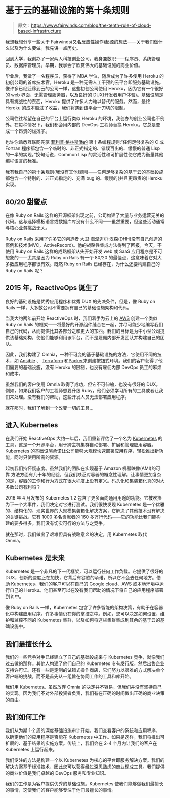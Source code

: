 # 基于云的基础设施的第十条规则

> 原文：<https://www.fairwinds.com/blog/the-tenth-rule-of-cloud-based-infrastructure>

 我想我想分享一些关于 Fairwinds(又名反应性操作)起源的想法——关于我们做什么以及为什么要做。我先讲一点历史。

回到大学，我创办了一家两人科技创业公司，我身兼数职——程序员、系统管理员、数据库管理员。早期，我学会了欣赏伟大的基础设施的商业价值。

毕业后，我做了一名程序员，获得了 MBA 学位，随后成为了许多使用 Heroku 的初创公司的首席技术官，Heroku 是一种无需人工干预的云平台即服务基础设施。像许多已经迁移到云的公司一样，这些初创公司使用 Heroku，因为它有一个很好的 web 界面，无需管理服务器，以及良好的 DUX(开发者用户体验)。基础设施是具有挑战性的东西，Heroku 提供了许多人力难以替代的服务。然而，最终 Heroku 的成本超过了收益，我们将遇到该平台一刀切的限制。

公司往往希望在自己的平台上运行类似 Heroku 的环境，我创办的创业公司也不例外。在每种情况下，我们都会用内部的 DevOps 工程师替换 Heroku。它总是变成一个昂贵的烂摊子。

也许你熟悉互联网先驱  [菲利普·格林斯潘的](https://twitter.com/PhilipGreenspun) 第十条编程规则:“任何足够复杂的 C 或 Fortran 程序都包含一个临时的、非正式指定的、错误百出的、缓慢的普通 Lisp 的一半的实现。”换句话说，Common Lisp 的灵活性和可扩展性使它成为衡量其他编程语言的标准。

我有我自己的第十条规则(我没有其他规则)——任何足够复杂的基于云的基础设施都包含一个特别的、非正式指定的、充满 bug 的、缓慢的(并且更昂贵的)Heroku 实现。

## 80/20 甜蜜点

在像  Ruby on Rails 这样的开源框架出现之前，公司构建了大量与业务运营无关的代码。这与选择模板语言或数据库库没有什么不同——虽然重要，但这些活动通常与核心业务挑战无关。

Ruby on Rails 采用了许多它的创造者  大卫·海涅迈尔·汉森(DHH)没有自己创造的惯例和技术(MVC，ActiveRecord)。他的战略性集成方法得到了回报，今天，不使用 Ruby on Rails 这样的成熟框架从头开始开发 web 或 SaaS 应用程序是不可想象的——尤其是因为 Ruby on Rails 有一个 80/20 的最佳点，这意味着它对大多数应用程序都很有效。既然 Ruby on Rails 已经存在，为什么还要构建自己的 Ruby on Rails 呢？

## 2015 年，ReactiveOps 诞生了

良好的基础设施是优秀应用程序和优秀 DUX 的先决条件，但是，像 Ruby on Rails 一样，大多数公司不需要拥有自己的基础设施架构和代码。

当我大约两年前开始 ReactiveOps 时，我们着手为云上的  [AWS](https://aws.amazon.com/) 创建一个类似 Ruby on Rails 的框架——将最好的开源组件缝合在一起，并尽可能少地编写我们自己的代码，从而提供比其各部分之和更大的东西。我们的目标是为中小型公司提供该基础架构，使他们能够利用该平台，而不是雇佣内部开发团队并构建自己的团队。

因此，我们构建了 Omnia，一种不可变的基于基础设施的方法，它使用不同的技术，如  [Ansible](https://www.ansible.com/) 、  [Terraform](https://www.terraform.io/) 和[Packer](https://www.packer.io/)来创建按钮式环境。我们的客户获得了他们需要的基础设施，没有 Heroku 的限制，也没有雇佣内部 DevOps 员工的麻烦和成本。

虽然我们的客户使用 Omnia 取得了成功，但它不可伸缩，也没有很好的 DUX。例如，如果我们客户的工程师想要升级 Ruby，他们必须学习所有的工具或者让我们来处理。没有我们的帮助，这些开发人员无法部署应用程序。

就在那时，我们了解到一个改变一切的工具…

## 进入 Kubernetes

在我们开始 ReactiveOps 大约一年后，我们重新评估了一个名为  [Kubernetes](https://github.com/kubernetes) 的工具，这是一个开源平台，用于跨主机集群自动部署、扩展和管理应用容器。Kubernetes 的基础设施承诺让公司能够大规模快速部署应用程序，轻松推出新功能，同时只使用所需的资源。

起初我们持怀疑态度。虽然我们的团队在实现基于 Amazon 机器映像(AMI)的可靠  方法方面有几十年的经验，但我们缺乏对容器的概念性理解。让事情更加复杂的是，容器的工作和行为方式在很大程度上没有定义。码头化和集装箱化真的对大多数公司有利吗？

2016 年 4 月发布的 Kubernetes 1.2 包含了更多面向通用用途的功能。它被吹捧为下一个大事件，我们决定对它进行测试。我们很快发现 Kubernetes 是一个优雅的、结构化的、现实世界的大规模集装箱化解决方案，它解决了其他技术没有解决的关键挑战。它有 1000 多名贡献者的 160 多万行代码——它的功能比我们能构建的要多得多。我们没有切实可行的方法与之竞争。

就在那时，我们做出了艰难但具有战略意义的决定，用 Kubernetes 取代 Omnia。

## Kubernetes 是未来

Kubernetes 是一个非凡的下一代框架，可以运行任何工作负载。它提供了很好的 DUX，创新的速度正在加快，它背后有谷歌的承诺，所以它不会去任何地方。借助 Kubernetes，我们的客户可以在自己的  Google cloud、AWS 或本地环境中运行自己的 Heroku。他们甚至可以在没有我们帮助的情况下将自己的应用程序部署到 it 中。

像 Ruby on Rails 一样，Kubernetes 包含了许多智能的架构决策，有助于在容器化中构建应用程序。许多事情仍在你的掌控之中。例如，您可以决定如何设置、维护和监控不同的 Kubernetes 集群，以及如何将这些集群集成到其余的基于云的基础设施中。

## 我们最擅长什么

我们的一些竞争对手已经建立了自己的基础设施来与 Kubernetes 竞争，就像我们过去做的那样。其他人构建了他们自己的 Kubernetes 专有发行版，然后出售企业支持许可证。还有一些是定制的试错式操作商店，它们努力以艰难的方式解决单个客户端的挑战，而不是首先从一组旨在协同工作的工具和库开始。

我们用 Kubernetes。虽然放弃 Omnia 的决定并不容易，但我们并没有坚持自己的实现。因为我们不对外部投资者负责，我们有在正确的时间做出正确的商业决策的自由。

## 我们如何工作

我们从为期 1-2 周的深度基础设施审计开始，我们查看客户的系统和应用程序，以确定他们的应用程序是否能在 Kubernetes 中工作。如果是这样，我们将推出可扩展的、基于结果的实施方案。传统上，我们会在 2-4 个月内让我们的客户在 Kubernetes 上运行起来。

我们专注的方法是构建一个以 Kubernetes 为核心的平台即服务解决方案。我们的解决方案基于标准技术，因此您可以获得经过深思熟虑的商业现成工具。我们提供的商业价值是我们卓越的 DevOps 服务和专业知识。

我们的工作是为客户提供优秀的基础设施。Kubernetes 使我们能够做我们最擅长的事情，这使我们的客户能够专注于他们最擅长的事情。